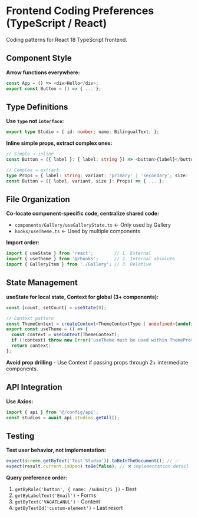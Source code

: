 # Frontend Coding Preferences (TypeScript / React)

Coding patterns for React 18 TypeScript frontend.

## Component Style

**Arrow functions everywhere:**
```typescript
const App = () => <div>Hello</div>;
export const Button = () => { ... };
```

## Type Definitions

**Use `type` not `interface`:**
```typescript
export type Studio = { id: number; name: BilingualText; };
```

**Inline simple props, extract complex ones:**
```typescript
// Simple → inline
const Button = ({ label }: { label: string }) => <button>{label}</button>;

// Complex → extract
type Props = { label: string; variant: 'primary' | 'secondary'; size: 'sm' | 'md' | 'lg'; };
const Button = ({ label, variant, size }: Props) => { ... };
```

## File Organization

**Co-locate component-specific code, centralize shared code:**
- `components/Gallery/useGalleryState.ts` ← Only used by Gallery
- `hooks/useTheme.ts` ← Used by multiple components

**Import order:**
```typescript
import { useState } from 'react';        // 1. External
import { useTheme } from '@/hooks';      // 2. Internal absolute
import { GalleryItem } from './Gallery'; // 3. Relative
```

## State Management

**useState for local state, Context for global (3+ components):**
```typescript
const [count, setCount] = useState(0);

// Context pattern
const ThemeContext = createContext<ThemeContextType | undefined>(undefined);
export const useTheme = () => {
  const context = useContext(ThemeContext);
  if (!context) throw new Error('useTheme must be used within ThemeProvider');
  return context;
};
```

**Avoid prop drilling** - Use Context if passing props through 2+ intermediate components.

## API Integration

**Use Axios:**
```typescript
import { api } from '@/config/api';
const studios = await api.studios.getAll();
```

## Testing

**Test user behavior, not implementation:**
```typescript
expect(screen.getByText('Test Studio')).toBeInTheDocument(); // ✅
expect(result.current.isOpen).toBe(false); // ❌ implementation detail
```

**Query preference order:**
1. `getByRole('button', { name: /submit/i })` - Best
2. `getByLabelText('Email')` - Forms
3. `getByText('VÁGATLANUL')` - Content
4. `getByTestId('custom-element')` - Last resort
